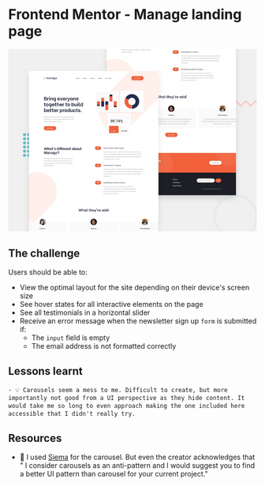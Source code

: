 # Frontend Mentor - Manage landing page

![Design preview for the Manage landing page coding challenge](./design/desktop-preview.jpg)

## The challenge

Users should be able to:

- View the optimal layout for the site depending on their device's screen size
- See hover states for all interactive elements on the page
- See all testimonials in a horizontal slider
- Receive an error message when the newsletter sign up `form` is submitted if:
  - The `input` field is empty
  - The email address is not formatted correctly

## Lessons learnt

    - 💡 Carousels seem a mess to me. Difficult to create, but more importantly not good from a UI perspective as they hide content. It would take me so long to even approach making the one included here accessible that I didn't really try.

## Resources

- 🔗 I used [Siema](https://github.com/pawelgrzybek/siema) for the carousel. But even the creator acknowledges that " I consider carousels as an anti-pattern and I would suggest you to find a better UI pattern than carousel for your current project."
